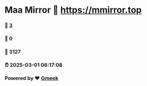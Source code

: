 # Maa Mirror :link: https://mmirror.top 
### :page_facing_up: [3](https://mmirror.top/tag.html) 
### :speech_balloon: 0 
### :hibiscus: 3127 
### :alarm_clock: 2025-03-01 06:17:08 
### Powered by :heart: [Gmeek](https://github.com/Meekdai/Gmeek)
